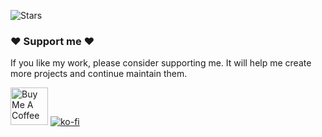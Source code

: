![Stars](https://img.shields.io/github/stars/Julianty123/FallingFurni)

### ❤️ Support me ❤️
If you like my work, please consider supporting me. It will help me create more projects and continue maintain them.

<a href="https://www.buymeacoffee.com/julianty" target="_blank"><img src="https://cdn.buymeacoffee.com/buttons/v2/default-yellow.png" alt="Buy Me A Coffee" height="60" ></a>
[![ko-fi](https://www.ko-fi.com/img/githubbutton_sm.svg)](https://www.buymeacoffee.com/julianty)
